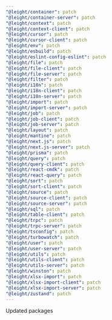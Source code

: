 ```yaml
---
"@leight/container": patch
"@leight/container-server": patch
"@leight/context": patch
"@leight/context-client": patch
"@leight/cursor": patch
"@leight/cursor-client": patch
"@leight/env": patch
"@leight/esbuild": patch
"@leight/eslint-config-eslint": patch
"@leight/file": patch
"@leight/file-client": patch
"@leight/file-server": patch
"@leight/filter": patch
"@leight/i18n": patch
"@leight/i18n-client": patch
"@leight/i18n-server": patch
"@leight/import": patch
"@leight/import-server": patch
"@leight/job": patch
"@leight/job-client": patch
"@leight/job-server": patch
"@leight/layout": patch
"@leight/mantine": patch
"@leight/next.js": patch
"@leight/next.js-server": patch
"@leight/prisma": patch
"@leight/query": patch
"@leight/query-client": patch
"@leight/react-cmdk": patch
"@leight/react-query": patch
"@leight/sort": patch
"@leight/sort-client": patch
"@leight/source": patch
"@leight/source-client": patch
"@leight/source-server": patch
"@leight/sql": patch
"@leight/table-client": patch
"@leight/trpc": patch
"@leight/trpc-server": patch
"@leight/tsconfig": patch
"@leight/turbowatch": patch
"@leight/user": patch
"@leight/user-server": patch
"@leight/utils": patch
"@leight/utils-client": patch
"@leight/utils-server": patch
"@leight/winston": patch
"@leight/xlsx-import": patch
"@leight/xlsx-import-client": patch
"@leight/xlsx-import-server": patch
"@leight/zustand": patch
---
```


Updated packages
